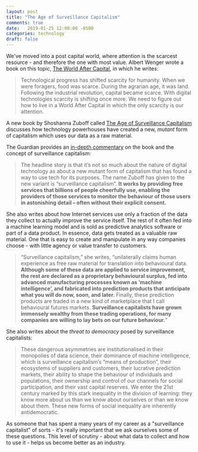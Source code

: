 ```yaml
---
layout: post
title: "The Age of Surveillance Capitalism"
comments: true
date:   2019-01-25 12:00:00 -0500
categories: technology
draft: false
---
```


We've moved into a post capital world, where attention is the scarcest resource - and therefore the one with most value. Albert Wenger wrote a book on this topic, [The World After Capital](http://worldaftercapital.org), in which he writes:

> Technological progress has shifted scarcity for humanity. When we were foragers, food was scarce. During the agrarian age, it was land. Following the industrial revolution, capital became scarce. With digital technologies scarcity is shifting once more. We need to figure out how to live in a World After Capital in which the only scarcity is our attention.

A new book by Shoshanna Zuboff called [The Age of Surveillance Capitalism](https://amzn.to/2Te2wDi) discusses how technology powerhouses have created a new, _mutant_ form of capitalism which uses our data as a raw material.

The Guardian provides an [in-depth commentary](https://www.theguardian.com/technology/2019/jan/20/shoshana-zuboff-age-of-surveillance-capitalism-google-facebook) on the book and the concept of surveillance capitalism:

> The headline story is that it’s not so much about the nature of digital technology as about a new mutant form of capitalism that has found a way to use tech for its purposes. The name Zuboff has given to the new variant is “surveillance capitalism”. **It works by providing free services that billions of people cheerfully use, enabling the providers of those services to monitor the behaviour of those users in astonishing detail – often without their explicit consent.**

She also writes about how Internet services use only a fraction of the data they collect to actually improve the service itself. The rest of it often fed into a machine learning model and is sold as predictive analytics software or part of a data product. In essence, data gets treated as a valuable raw material. One that is easy to create and manipulate in any way companies choose - with little agency or value transfer to customers.

> “Surveillance capitalism,” she writes, “unilaterally claims human experience as free raw material for translation into behavioural data. **Although some of these data are applied to service improvement, the rest are declared as a proprietary behavioural surplus, fed into advanced manufacturing processes known as ‘machine intelligence’, and fabricated into prediction products that anticipate what you will do now, soon, and later.** Finally, these prediction products are traded in a new kind of marketplace that I call behavioural futures markets. **Surveillance capitalists have grown immensely wealthy from these trading operations, for many companies are willing to lay bets on our future behaviour.**”

She also writes about the _threat to democracy_ posed by surveillance capitalists:

> These dangerous asymmetries are institutionalised in their monopolies of data science, their dominance of machine intelligence, which is surveillance capitalism’s “means of production”, their ecosystems of suppliers and customers, their lucrative prediction markets, their ability to shape the behaviour of individuals and populations, their ownership and control of our channels for social participation, and their vast capital reserves. We enter the 21st century marked by this stark inequality in the division of learning: they know more about us than we know about ourselves or than we know about them. These new forms of social inequality are inherently antidemocratic.

As someone that has spent a many years of my career as a "surveillance capitalist" of sorts - it's really important that we ask ourselves some of these questions. This level of scrutiny - about what data to collect and how to use it - helps us become better as an industry.